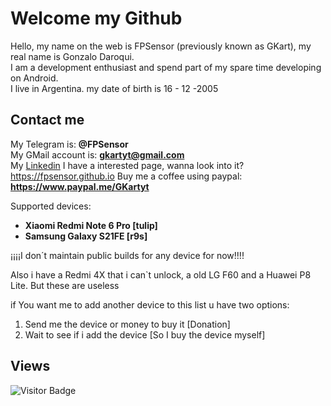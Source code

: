 # Welcome my Github

Hello, my name on the web is FPSensor (previously known as GKart), my real name is Gonzalo Daroqui.    
I am a development enthusiast and spend part of my spare time developing on Android.    
I live in Argentina. my date of birth is 16 - 12 -2005    

## Contact me

My Telegram is: **@FPSensor**  
My GMail account is: **gkartyt@gmail.com**  
My [Linkedin](https://www.linkedin.com/in/gonzalo-ignacio-daroqui-rodriguez-188217331?utm_source=share&utm_campaign=share_via&utm_content=profile&utm_medium=android_app)
I have a interested page, wanna look into it? https://fpsensor.github.io
Buy me a coffee using paypal: **https://www.paypal.me/GKartyt**

Supported devices:

 - **Xiaomi Redmi Note 6 Pro [tulip]**
 - **Samsung Galaxy S21FE [r9s]**

¡¡¡¡I don´t maintain public builds for any device for now!!!!

Also i have a Redmi 4X that i can`t unlock, a old LG F60 and a Huawei P8 Lite.
But these are useless

if You want me to add another device to this list u have two options:
1. Send me the device or money to buy it [Donation]
2. Wait to see if i add the device [So I buy the device myself]

## Views
![Visitor Badge](https://visitor-badge.laobi.icu/badge?page_id=FPSensor.FPSensor)
